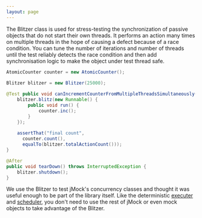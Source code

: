 ```yaml
---
layout: page
---
```

The Blitzer class is used for stress-testing the synchronization of passive objects that do not start their own threads. It performs an action many times on multiple threads in the hope of causing a defect because of a race condition. You can tune the number of iterations and number of threads until the test reliably detects the race condition and then add synchronisation logic to make the object under test thread safe.

``` Java
AtomicCounter counter = new AtomicCounter();
    
Blitzer blitzer = new Blitzer(25000);

@Test public void canIncrementCounterFromMultipleThreadsSimultaneously() throws InterruptedException {
    blitzer.blitz(new Runnable() {
        public void run() {
            counter.inc();
        }
    });
    
    assertThat("final count", 
      counter.count(), 
      equalTo(blitzer.totalActionCount()));
}

@After
public void tearDown() throws InterruptedException {
    blitzer.shutdown();
}
```

We use the Blitzer to test jMock's concurrency classes and thought it was useful enough to be part of the library itself. Like the deterministic [executer](threading-executer.html "Deterministic Executor") and [scheduler](threading-scheduler.html "Deterministic Scheduler"), you don't need to use the rest of jMock or even mock objects to take advantage of the Blitzer.
